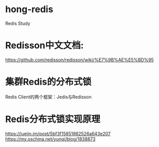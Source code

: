 # hong-redis
Redis Study

# Redisson中文文档:
https://github.com/redisson/redisson/wiki/%E7%9B%AE%E5%BD%95

# 集群Redis的分布式锁
Redis Client的两个框架：Jedis与Redisson

# Redis分布式锁实现原理
https://juejin.im/post/5bf3f15851882526a643e207
https://my.oschina.net/yunqi/blog/1838873
